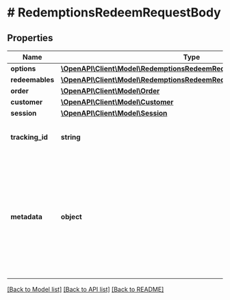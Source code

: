 # # RedemptionsRedeemRequestBody

## Properties

Name | Type | Description | Notes
------------ | ------------- | ------------- | -------------
**options** | [**\OpenAPI\Client\Model\RedemptionsRedeemRequestBodyOptions**](RedemptionsRedeemRequestBodyOptions.md) |  | [optional]
**redeemables** | [**\OpenAPI\Client\Model\RedemptionsRedeemRequestBodyRedeemablesItem[]**](RedemptionsRedeemRequestBodyRedeemablesItem.md) |  | [optional]
**order** | [**\OpenAPI\Client\Model\Order**](Order.md) |  | [optional]
**customer** | [**\OpenAPI\Client\Model\Customer**](Customer.md) |  | [optional]
**session** | [**\OpenAPI\Client\Model\Session**](Session.md) |  | [optional]
**tracking_id** | **string** | Is correspondent to Customer&#39;s source_id | [optional]
**metadata** | **object** | A set of key/value pairs that you can attach to a redemption object. It can be useful for storing additional information about the redemption in a structured format. | [optional]

[[Back to Model list]](../../README.md#models) [[Back to API list]](../../README.md#endpoints) [[Back to README]](../../README.md)

